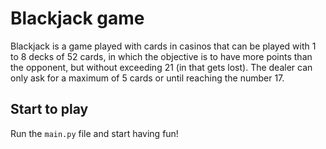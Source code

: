 # Blackjack game

Blackjack is a game played with cards in casinos that can be played with 1 to 8 decks of 52 cards, in which the objective is to have more points than the opponent, but without exceeding 21 (in that gets lost). The dealer can only ask for a maximum of 5 cards or until reaching the number 17.

## Start to play

Run the `main.py` file and start having fun!